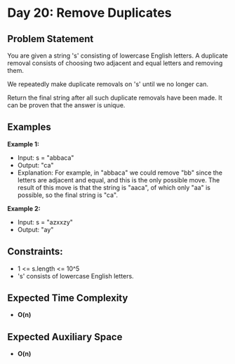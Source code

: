 # Day 20: Remove Duplicates

## Problem Statement

You are given a string 's' consisting of lowercase English letters. A duplicate removal consists of choosing two adjacent and equal letters and removing them.

We repeatedly make duplicate removals on 's' until we no longer can.

Return the final string after all such duplicate removals have been made. It can be proven that the answer is unique.

## Examples

**Example 1:**

- Input: s = "abbaca"
- Output: "ca"
- Explanation: 
For example, in "abbaca" we could remove "bb" since the letters are adjacent and equal, and this is the only possible move.  The result of this move is that the string is "aaca", of which only "aa" is possible, so the final string is "ca".

**Example 2:**

- Input: s = "azxxzy"
- Output: "ay"

## Constraints:

- 1 <= s.length <= 10^5
- 's' consists of lowercase English letters.

## Expected Time Complexity

- **O(n)**

## Expected Auxiliary Space

- **O(n)**
